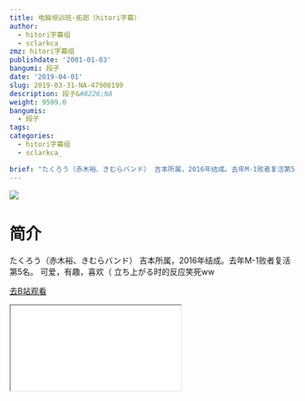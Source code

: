 ```yaml
---
title: 电脑培训班-拓郎（hitori字幕）
author:
  - hitori字幕组
  - sclarkca_
zmz: hitori字幕组
publishdate: '2001-01-03'
bangumi: 段子
date: '2019-04-01'
slug: 2019-03-31-NA-47908199
description: 段子&#8226;NA
weight: 9599.0
bangumis:
  - 段子
tags:
categories:
  - hitori字幕组
  - sclarkca_

brief: "たくろう（赤木裕、きむらバンド） 吉本所属，2016年结成。去年M-1败者复活第5名。 可爱，有趣，喜欢（ 立ち上がる时的反应笑死ww"
---
```

![](https://i.imgur.com/ilNHn75.jpg)
# 简介  
たくろう（赤木裕、きむらバンド）
吉本所属，2016年结成。去年M-1败者复活第5名。
可爱，有趣，喜欢（
立ち上がる时的反应笑死ww  

[去B站观看](https://www.bilibili.com/video/av47908199/)
<div class ="resp-container"><iframe class="testiframe" src="//player.bilibili.com/player.html?aid=47908199"", scrolling="no", allowfullscreen="true" > </iframe></div> 
